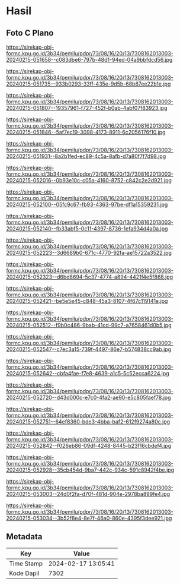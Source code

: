 # Hasil

## Foto C Plano

https://sirekap-obj-formc.kpu.go.id/3b34/pemilu/pdpr/73/08/16/20/13/7308162013003-20240215-051658--c083dbe6-797b-48d1-94ed-04a9bbfdcd56.jpg

https://sirekap-obj-formc.kpu.go.id/3b34/pemilu/pdpr/73/08/16/20/13/7308162013003-20240215-051735--933b0293-33ff-435e-9d5b-68b87ee22b1e.jpg

https://sirekap-obj-formc.kpu.go.id/3b34/pemilu/pdpr/73/08/16/20/13/7308162013003-20240215-051807--19357961-f727-452f-b0ab-4abf07f83923.jpg

https://sirekap-obj-formc.kpu.go.id/3b34/pemilu/pdpr/73/08/16/20/13/7308162013003-20240215-051846--5af7ec19-3098-4173-8911-6c2056176f10.jpg

https://sirekap-obj-formc.kpu.go.id/3b34/pemilu/pdpr/73/08/16/20/13/7308162013003-20240215-051931--8a2b1fed-ec89-4c5a-8afb-d7a80f7f7d98.jpg

https://sirekap-obj-formc.kpu.go.id/3b34/pemilu/pdpr/73/08/16/20/13/7308162013003-20240215-052016--0b93e10c-c05a-4160-8752-c842c2e2d921.jpg

https://sirekap-obj-formc.kpu.go.id/3b34/pemilu/pdpr/73/08/16/20/13/7308162013003-20240215-052100--05fc9c67-fb93-4363-97be-df1a15359231.jpg

https://sirekap-obj-formc.kpu.go.id/3b34/pemilu/pdpr/73/08/16/20/13/7308162013003-20240215-052140--fb33abf5-0c11-4397-8736-1efa934d4a0a.jpg

https://sirekap-obj-formc.kpu.go.id/3b34/pemilu/pdpr/73/08/16/20/13/7308162013003-20240215-052223--3d6689b0-671c-4770-92fa-ae15722a3522.jpg

https://sirekap-obj-formc.kpu.go.id/3b34/pemilu/pdpr/73/08/16/20/13/7308162013003-20240215-052323--d6bd8694-5c37-4774-a894-4421f4e5f868.jpg

https://sirekap-obj-formc.kpu.go.id/3b34/pemilu/pdpr/73/08/16/20/13/7308162013003-20240215-052421--be5e5e45-c848-45a3-8107-4f67c119141e.jpg

https://sirekap-obj-formc.kpu.go.id/3b34/pemilu/pdpr/73/08/16/20/13/7308162013003-20240215-052512--f9b0c486-9bab-41cd-99c7-a7658461d0b5.jpg

https://sirekap-obj-formc.kpu.go.id/3b34/pemilu/pdpr/73/08/16/20/13/7308162013003-20240215-052547--c7ec3a15-739f-4497-86e7-b574838cc9ab.jpg

https://sirekap-obj-formc.kpu.go.id/3b34/pemilu/pdpr/73/08/16/20/13/7308162013003-20240215-052642--cbfa4fae-f7e8-4639-a1c5-5c52ecca6224.jpg

https://sirekap-obj-formc.kpu.go.id/3b34/pemilu/pdpr/73/08/16/20/13/7308162013003-20240215-052720--d43d000c-e7c0-4fa2-ae90-e5c805faef78.jpg

https://sirekap-obj-formc.kpu.go.id/3b34/pemilu/pdpr/73/08/16/20/13/7308162013003-20240215-052751--64ef8360-bde3-4bba-baf2-612f9274a80c.jpg

https://sirekap-obj-formc.kpu.go.id/3b34/pemilu/pdpr/73/08/16/20/13/7308162013003-20240215-052842--f026eb86-09df-4248-8445-b23f16cbdef4.jpg

https://sirekap-obj-formc.kpu.go.id/3b34/pemilu/pdpr/73/08/16/20/13/7308162013003-20240215-052928--35cb454d-9ba7-442c-934c-591c8942f4be.jpg

https://sirekap-obj-formc.kpu.go.id/3b34/pemilu/pdpr/73/08/16/20/13/7308162013003-20240215-053003--24d0f2fa-d70f-481d-904e-2978ba899fe4.jpg

https://sirekap-obj-formc.kpu.go.id/3b34/pemilu/pdpr/73/08/16/20/13/7308162013003-20240215-053034--3b52f8e4-8e7f-46a0-860e-4395f3dee921.jpg


## Metadata

| Key        | Value               |
| ---------- | ------------------- |
| Time Stamp | 2024-02-17 13:05:41 |
| Kode Dapil | 7302                |



